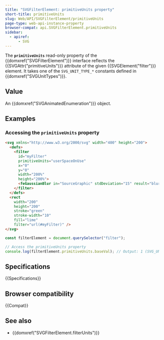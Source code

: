 ```yaml
---
title: "SVGFilterElement: primitiveUnits property"
short-title: primitiveUnits
slug: Web/API/SVGFilterElement/primitiveUnits
page-type: web-api-instance-property
browser-compat: api.SVGFilterElement.primitiveUnits
sidebar:
  - apiref:
      - SVG
---
```


The **`primitiveUnits`** read-only property of the {{domxref("SVGFilterElement")}} interface reflects the {{SVGAttr("primitiveUnits")}} attribute of the given {{SVGElement("filter")}} element. It takes one of the `SVG_UNIT_TYPE_*` constants defined in {{domxref("SVGUnitTypes")}}.

## Value

An {{domxref("SVGAnimatedEnumeration")}} object.

## Examples

### Accessing the `primitiveUnits` property

```html
<svg xmlns="http://www.w3.org/2000/svg" width="400" height="200">
  <defs>
    <filter
      id="myFilter"
      primitiveUnits="userSpaceOnUse"
      x="0"
      y="0"
      width="200%"
      height="200%">
      <feGaussianBlur in="SourceGraphic" stdDeviation="15" result="blurred" />
    </filter>
  </defs>
  <rect
    width="200"
    height="200"
    stroke="green"
    stroke-width="10"
    fill="lime"
    filter="url(#myFilter)" />
</svg>
```

```js
const filterElement = document.querySelector("filter");

// Access the primitiveUnits property
console.log(filterElement.primitiveUnits.baseVal); // Output: 1 (SVG_UNIT_TYPE_USERSPACEONUSE)
```

## Specifications

{{Specifications}}

## Browser compatibility

{{Compat}}

## See also

- {{domxref("SVGFilterElement.filterUnits")}}

